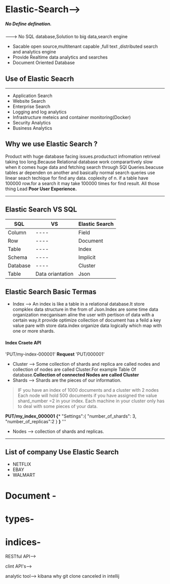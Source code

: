 # Elastic-Search-->
##### No Define defination.
---> No SQL database,Solution to big data,search engine
* Sacable open source,multitenant capable ,full text ,distributed search and analytics engine
* Provide Realtime data analytics and searches 
* Document Oriented Database
## Use of Elastic Seacrh 
***
* Application Search 
* Website Search
* Enterprise Search
* Logging and log analytics 
* Infrastructure meteics and container monitoring(Docker)
* Security Analytics 
* Business Analytics

## Why we use Elastic Search ?
Product with huge database facing issues.productuct infromation retriveal taking too long.Because Relational database work comparartively slow  when it comes huge data and fetching search through SQl Queries.beacuse tables ar dependen on another and basically normal search queries use linear seach techique for find any data. coplexity of n. if a table have 100000 row.for a search it may take 100000 times for find result.
All those thing Lead 
**Poor User Experience.**
***
## Elastic Search VS SQL

|SQL|VS|Elastic Search|
|----|-----|----|
|Column|----|Field|
|Row|----|Document|
|Table|----|Index|
|Schema|----|Implicit|
|Database|----|Cluster|
|Table|Data oriantation |Json|

## Elastic Search Basic Termas

* Index --> An index is like a table in a relational database.It store compklex data structure  in the from of Json.Index are some time data organization mecganisam aline the user with pertison of data with a certain way.it provide optimize collection of document has a feild a key value pare with store data.index organize data logically which map with one or more shards.
#### Index Craete API
'PUT/my-index-000001'
**Request**
'PUT/000001'
* Cluster --> Some collection of shards and replica are called nodes and collection of nodes are called Cluster.For example Table Of database.**Collection of connected Nodes are called Cluster**
* Shards --> Shards are the pieces of our information.
> IF you have an index of 1000 documents  and a cluster with 2 nodes
> Each node will hold 500 documents
> if  you have assigned the value shard_number =2 in your index.
> Each machine in your cluster only has to deal with some pieces of your data.



**PUT/my_index_000001**
**{***
 "Settings":{
              "number_of_shards": 3,
              "number_of_replicas":2
              }
**}**
'''
* Nodes --> collection of shards and replicas.
***

## List of company Use Elastic Search 
* NETFLIX
* EBAY
* WALMART

# Document - 


# types-

# indices-
RESTful API-->

clint API's-->

analytic tool--> kibana
why git clone canceled in intellij
